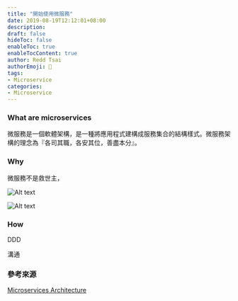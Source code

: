 ```yaml
---
title: "開始使用微服務"
date: 2019-08-19T12:12:01+08:00
description: 
draft: false
hideToc: false
enableToc: true
enableTocContent: true
author: Redd Tsai
authorEmoji: 🐔
tags:
- Microservice
categories:
- Microservice
---
```


<!--more-->

### What are microservices

微服務是一個軟體架構，是一種將應用程式建構成服務集合的結構樣式。微服務架構的理念為『各司其職，各安其位，善盡本分』。

### Why

微服務不是救世主，

![Alt text](/images/monolithic.drawio.png)

![Alt text](/images/microservice.drawio.png)

### How

DDD

溝通

### 參考來源  

[Microservices Architecture](https://microservices.io/)
